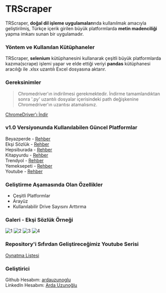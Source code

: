 # TRScraper

  TRScraper, **doğal dil işleme uygulamaları**nda kullanılmak amacıyla geliştirilmiş, Türkçe içerik girilen büyük platformlarda **metin madenciliği** yapma imkanı sunan bir uygulamadır.
  
### Yöntem ve Kullanılan Kütüphaneler

  TRScraper, **selenium** kütüphanesini kullanarak çeşitli büyük platformlarda kazıma(scrape) işlemi yapar ve elde ettiği veriyi **pandas** kütüphanesi aracılığı ile .xlsx uzantılı Excel dosyasına aktarır.
  
### Gereksinimler

> Chromedriver'ın indirilmesi gerekmektedir. İndirme tamamlandıktan sonra '.py' uzantılı dosyalar içerisindeki path değişkenine Chromedriver'ın uzantısı atamalısınız. <br>

[ChromeDriver'ı İndir](https://chromedriver.storage.googleapis.com/index.html?path=84.0.4147.30/)

### v1.0 Versiyonunda Kullanılabilen Güncel Platformlar

Beyazperde - [Rehber](https://youtu.be/DjEZiUGOnAo) <br>
Ekşi Sözlük - [Rehber](https://youtu.be/4UbBPghlB_g) <br>
Hepsiburada - [Rehber](https://youtu.be/brK3WOe02J8) <br>
Kitapyurdu - [Rehber](https://youtu.be/GE3UVOD35is) <br>
Trendyol - [Rehber](https://youtu.be/pbbj2BadN7Y) <br>
Yemeksepeti - [Rehber](https://youtu.be/dDTxDzO2TTg) <br>
Youtube - [Rehber](https://youtu.be/NnSaqihGqq8) <br>

### Geliştirme Aşamasında Olan Özellikler

- Çeşitli Platformlar <br>
- Arayüz <br>
- Kullanılabilir Drive Sayısını Arttırma <br>

### Galeri - Ekşi Sözlük Örneği

![1](https://user-images.githubusercontent.com/48959682/102391426-c11f1600-3fe6-11eb-9557-e693184c38e7.png)
![2](https://user-images.githubusercontent.com/48959682/102391595-fcb9e000-3fe6-11eb-910d-c440e042a12c.png)
![3](https://user-images.githubusercontent.com/48959682/102391626-05aab180-3fe7-11eb-906f-de8a3cd7f41a.png)
![4](https://user-images.githubusercontent.com/48959682/102688999-f0fb3300-420b-11eb-806c-639581ed361d.png)

### Repository'i Sıfırdan Geliştireceğimiz Youtube Serisi
[Oynatma Listesi](https://www.youtube.com/watch?v=dTPsHx7fkcQ)

### Geliştirici

Github Hesabım: [ardauzunoglu](https://github.com/ardauzunoglu) <br>
LinkedIn Hesabım: [Arda Uzunoğlu](https://www.linkedin.com/in/arda-uzunoğlu/) <br>
